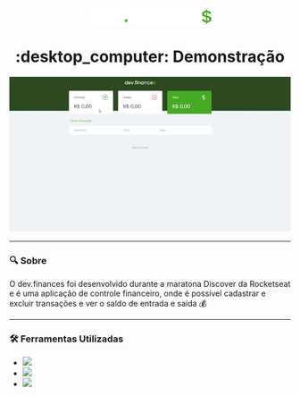 <h5 align="center">
  <img alt="dev.finances" title="dev.finances" src="logo.svg" width="220px" />
</h5>

<h1 align="center"> :desktop_computer: Demonstração </h1>

<div  align= "center">
<img src="demo.gif">
</div>

***
### :mag: Sobre <br>
O dev.finances foi desenvolvido durante a maratona Discover da Rocketseat e é uma aplicação de controle financeiro, onde é possível cadastrar e excluir transações e ver o saldo de entrada e saída 💰
***
### :hammer_and_wrench: Ferramentas Utilizadas <br>
- <img height="25" src="https://img.shields.io/badge/HTML5-E34F26?style=for-the-badge&logo=html5&logoColor=white">
- <img heigth="30" src="https://img.shields.io/badge/CSS3-1572B6?style=for-the-badge&logo=css3&logoColor=white">
- <img heigth="30" src="https://img.shields.io/badge/JavaScript-F7DF1E?style=for-the-badge&logo=javascript&logoColor=black">

